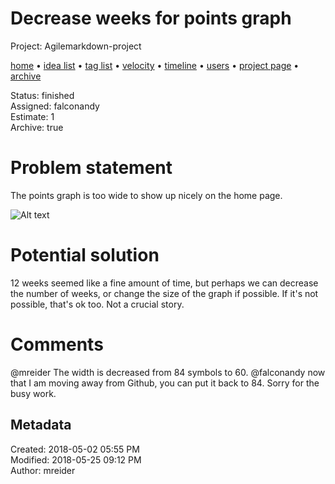 # Decrease weeks for points graph

Project: Agilemarkdown-project

[home](../../index.md) • [idea list](../../ideas.md) • [tag list](../../tags.md) • [velocity](../../velocity.md) • [timeline](../../timeline.md) • [users](../../users.md) • [project page](../../agilemarkdown-project.md) • [archive](../archive.md)

Status: finished  
Assigned: falconandy  
Estimate: 1  
Archive: true  

# Problem statement

The points graph is too wide to show up nicely on the home page.

![Alt text](https://monosnap.com/image/Vdjy00ZrGo2x2ssHlzE7sGVH1ky1xh.png)

# Potential solution

12 weeks seemed like a fine amount of time, but perhaps we can decrease the number of weeks, or change the size of the graph if possible. If it's not possible, that's ok too. Not a crucial story.

# Comments

  @mreider The width is decreased from 84 symbols to 60.
  @falconandy now that I am moving away from Github, you can put it back to 84. Sorry for the busy work.

## Metadata

Created: 2018-05-02 05:55 PM  
Modified: 2018-05-25 09:12 PM  
Author: mreider  
